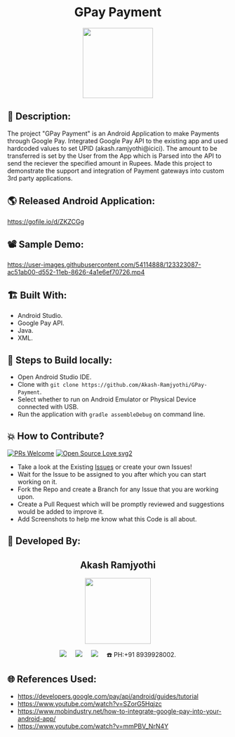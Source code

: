 <h1 align="center">GPay Payment</h1>

<p align="center">
<img src="https://user-images.githubusercontent.com/54114888/123175956-47d61380-d4a0-11eb-9927-26ac173bf43d.jpg" width="160" height="160">
</p>

## 📜 Description:
The project "GPay Payment" is an Android Application to make Payments through Google Pay. Integrated Google Pay API to the existing app and used hardcoded values to set UPID (akash.ramjyothi@icici). The amount to be transferred is set by the User from the App which is Parsed into the API to send the reciever the specified amount in Rupees. Made this project to demonstrate the support and integration of Payment gateways into custom 3rd party applications.

## 🌎 Released Android Application:
https://gofile.io/d/ZKZCGg

## 📽 Sample Demo:
https://user-images.githubusercontent.com/54114888/123323087-ac51ab00-d552-11eb-8626-4a1e6ef70726.mp4

## 🏗 Built With:
- Android Studio.
- Google Pay API.
- Java.
- XML.

## 🧪 Steps to Build locally:
- Open Android Studio IDE.
- Clone with `git clone https://github.com/Akash-Ramjyothi/GPay-Payment`.
- Select whether to run on Android Emulator or Physical Device connected with USB.
- Run the application with `gradle assembleDebug` on command line.

## 💥 How to Contribute?

[![PRs Welcome](https://img.shields.io/badge/PRs-welcome-brightgreen.svg?style=flat-square)](http://makeapullrequest.com)
[![Open Source Love svg2](https://badges.frapsoft.com/os/v2/open-source.svg?v=103)](https://github.com/ellerbrock/open-source-badges/) 

- Take a look at the Existing [Issues](https://github.com/Akash-Ramjyothi/GPay-Payment/issues) or create your own Issues!
- Wait for the Issue to be assigned to you after which you can start working on it.
- Fork the Repo and create a Branch for any Issue that you are working upon.
- Create a Pull Request which will be promptly reviewed and suggestions would be added to improve it.
- Add Screenshots to help me know what this Code is all about.

## 👦 Developed By:
<h2 align="center">Akash Ramjyothi</h2>
<p align="center">
  <a href="https://github.com/Akash-Ramjyothi"><img src="https://avatars.githubusercontent.com/u/54114888?v=4" width=150px height=150px /></a> 
    
<p align="center">
  <a target="_blank"href="https://www.linkedin.com/in/akash-ramjyothi/"><img src="https://img.shields.io/badge/linkedin-%230077B5.svg?&style=for-the-badge&logo=linkedin&logoColor=white" /></a>&nbsp;&nbsp;&nbsp;&nbsp;
  <a href="mailto:akash.ramjyothi@gmail.com?subject=Hello%20Akash,%20From%20Github"><img src="https://img.shields.io/badge/gmail-%23D14836.svg?&style=for-the-badge&logo=gmail&logoColor=white" /></a>&nbsp;&nbsp;&nbsp;&nbsp;
  <a href="https://www.instagram.com/akash.ramjyothi/"><img src="https://img.shields.io/badge/instagram-%23D14836.svg?&style=for-the-badge&logo=instagram&logoColor=pink" /></a>&nbsp;&nbsp;&nbsp;&nbsp;
  ☎️ PH:+91 8939928002.
</p>

## 🌐 References Used:
- https://developers.google.com/pay/api/android/guides/tutorial
- https://www.youtube.com/watch?v=SZorG5Hqjzc
- https://www.mobindustry.net/how-to-integrate-google-pay-into-your-android-app/
- https://www.youtube.com/watch?v=mmPBV_NrN4Y
